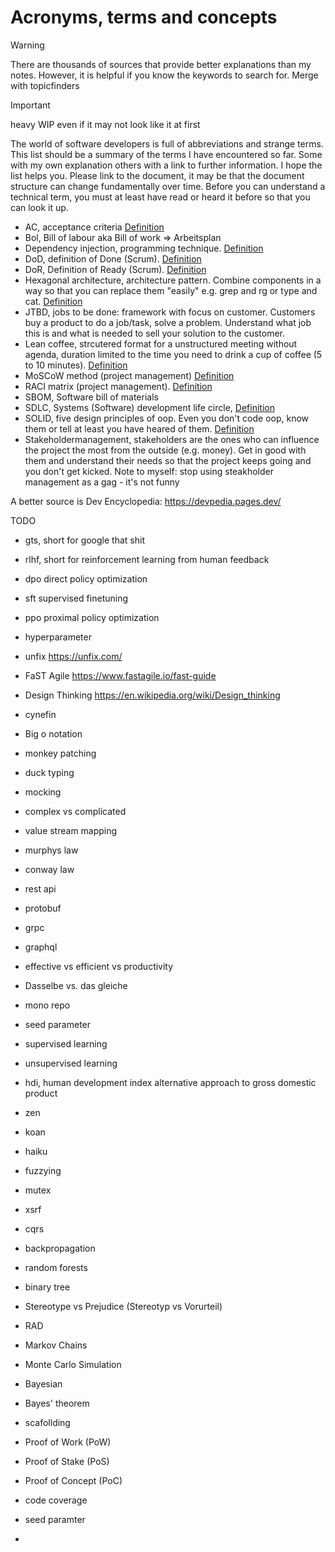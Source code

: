 # Acronyms, terms and concepts

> [!WARNING]
> There are thousands of sources that provide better explanations than my notes. However, it is helpful if you know the keywords to search for.
> Merge with topicfinders

> [!IMPORTANT]
> heavy WIP even if it may not look like it at first

The world of software developers is full of abbreviations and strange terms. This list should be a summary of the terms I have encountered so far. Some with my own explanation others with a link to further information. I hope the list helps you. Please link to the document, it may be that the document structure can change fundamentally over time.
Before you can understand a technical term, you must at least have read or heard it before so that you can look it up.

- AC, acceptance criteria [Definition](https://en.wikipedia.org/wiki/Acceptance_testing#Acceptance_criteria)
- Bol, Bill of labour aka Bill of work => Arbeitsplan
- Dependency injection, programming technique. [Definition](https://en.wikipedia.org/wiki/Dependency_injection)
- DoD, definition of Done (Scrum). [Definition](https://scrumbook.org/value-stream/definition-of-done.html)
- DoR, Definition of Ready (Scrum). [Definition](https://www.scruminc.com/definition-of-ready/)
- Hexagonal architecture, architecture pattern. Combine components in a way so that you can replace them "easily" e.g. grep and rg or type and cat. [Definition](https://en.wikipedia.org/wiki/Hexagonal_architecture_(software))
- JTBD, jobs to be done: framework with focus on customer. Customers buy a product to do a job/task, solve a problem. Understand what job this is and what is needed to sell your solution to the customer.
- Lean coffee, strcutered format for a unstructured meeting without agenda, duration limited to the time you need to drink a cup of coffee (5 to 10 minutes). [Definition](https://t2informatik.de/en/smartpedia/lean-coffee/?noredirect=en-US)
- MoSCoW method (project management) [Definition](https://en.wikipedia.org/wiki/MoSCoW_method)
- RACI matrix (project management). [Definition](https://en.wikipedia.org/wiki/Responsibility_assignment_matrix)
- SBOM, Software bill of materials
- SDLC, Systems (Software) development life circle, [Definition](https://en.wikipedia.org/wiki/Systems_development_life_cycle)
- SOLID, five design principles of oop. Even you don't code oop, know them or tell at least you have heared of them. [Definition](https://en.wikipedia.org/wiki/SOLID)
- Stakeholdermanagement, stakeholders are the ones who can influence the project the most from the outside (e.g. money). Get in good with them and understand their needs so that the project keeps going and you don't get kicked. Note to myself: stop using steakholder management as a gag - it's not funny

A better source is 
Dev Encyclopedia: https://devpedia.pages.dev/ 

TODO
- gts, short for google that shit
- rlhf, short for reinforcement learning from human feedback
- dpo direct policy optimization
- sft supervised finetuning
- ppo proximal policy optimization
- hyperparameter

 
- unfix
https://unfix.com/

- FaST Agile
https://www.fastagile.io/fast-guide

- Design Thinking
https://en.wikipedia.org/wiki/Design_thinking

- cynefin
- Big o notation
- monkey patching
- duck typing
- mocking
- complex vs complicated
- value stream mapping
- murphys law
- conway law
- rest api
- protobuf
- grpc
- graphql
- effective vs efficient vs productivity
- Dasselbe vs. das gleiche
- mono repo
- seed parameter
- supervised learning
- unsupervised learning
- hdi, human development index alternative approach to gross domestic product

- zen
- koan
- haiku 
- fuzzying
- mutex 
- xsrf
- cqrs
- backpropagation
- random forests
- binary tree
- Stereotype vs Prejudice (Stereotyp vs Vorurteil)
- RAD
- Markov Chains
- Monte Carlo Simulation
- Bayesian
- Bayes' theorem  
- scafollding
- Proof of Work (PoW)
- Proof of Stake (PoS)
- Proof of Concept (PoC)
- code coverage
- seed paramter
- 
 

